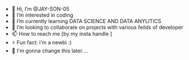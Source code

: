 - 👋 Hi, I’m @JAY-SON-05
- 👀 I’m interested in coding 
- 🌱 I’m currently learning DATA SCIENCE AND DATA ANYLITICS
- 💞️ I’m looking to collaborate on projects with various feilds of developer
- 📫 How to reach me [by my insta handle ]
- ⚡ Fun fact: i'm a newbi :)
- 🐤 I'm gonna change this later....
<!---
JAY-SON-05/JAYesh SONi is a ✨ special ✨ repository because its `README.md` (this file) appears on your GitHub profile.
You can click the Preview link to take a look at your changes.
--->

